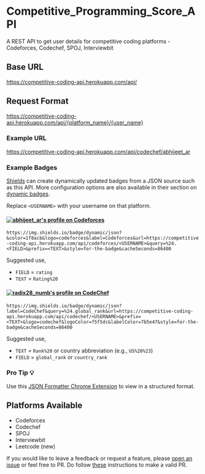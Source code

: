 # Competitive_Programming_Score_API
A REST API to get user details for competitive coding platforms - Codeforces, Codechef, SPOJ, Interviewbit

## Base URL
https://competitive-coding-api.herokuapp.com/api/

## Request Format
https://competitive-coding-api.herokuapp.com/api/{platform_name}/{user_name}

### Example URL
https://competitive-coding-api.herokuapp.com/api/codechef/abhijeet_ar

### Example Badges
[Shields](https://shields.io/) can create dynamically updated badges from a JSON source such as this API. More configuration options are also available in their section on [dynamic badges](https://shields.io/#dynamic-badge).

Replace `<USERNAME>` with your username on that platform.

#### <a href="https://codeforces.com/profile/abhijeet_ar"><img src="https://img.shields.io/badge/dynamic/json?&color=1f8acb&logo=codeforces&label=Codeforces&url=https://competitive-coding-api.herokuapp.com/api/codeforces/abhijeet_ar&query=%24.rating&prefix=Rating%20&style=for-the-badge&cacheSeconds=259200" alt="abhijeet_ar's profile on Codeforces"></a>
`https://img.shields.io/badge/dynamic/json?&color=1f8acb&logo=codeforces&label=Codeforces&url=https://competitive-coding-api.herokuapp.com/api/codeforces/<USERNAME>&query=%24.<FIELD>&prefix=<TEXT>&style=for-the-badge&cacheSeconds=86400`

Suggested use,
* `FIELD` = `rating`
* `TEXT` = `Rating%20`

#### <a href="https://www.codechef.com/users/radix28_numb"><img src="https://img.shields.io/badge/dynamic/json?label=CodeChef&query=%24.country_rank&url=https://competitive-coding-api.herokuapp.com/api/codechef/radix28_numb&prefix=US%20%23&logo=codechef&logoColor=f5f5dc&labelColor=7b5e47&style=for-the-badge&cacheSeconds=259200" alt="radix28_numb's profile on CodeChef"></a>
`https://img.shields.io/badge/dynamic/json?label=CodeChef&query=%24.global_rank&url=https://competitive-coding-api.herokuapp.com/api/codechef/<USERNAME>&prefix=<TEXT>&logo=codechef&logoColor=f5f5dc&labelColor=7b5e47&style=for-the-badge&cacheSeconds=86400`

Suggested use,
* `TEXT` = `Rank%20` or country abbreviation (e.g., `US%20%23`)
* `FIELD` = `global_rank` or `country_rank`

### Pro Tip 💡
Use this [JSON Formatter Chrome Extension](https://chrome.google.com/webstore/detail/json-formatter/bcjindcccaagfpapjjmafapmmgkkhgoa?hl=en) to view in a structured format.

## Platforms Available 
* Codeforces
* Codechef
* SPOJ
* Interviewbit
* Leetcode (new)

If you would like to leave a feedback or request a feature, please [open an issue](https://github.com/Abhijeet-AR/Competitive_Programming_Score_API/issues) or feel free to PR. Do follow [these](https://help.github.com/articles/creating-a-pull-request/) instructions to make a valid PR.
